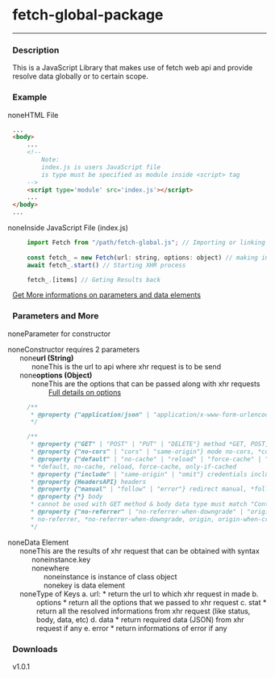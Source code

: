 # fetch-global-package
___________________________________________
### Description
This is a JavaScript Library that makes use of fetch web api and provide resolve data globally or to certain scope.

### Example
1. HTML File
````html
...
<body>
    ...
    <!--
        Note:
        index.js is users JavaScript file
        is type must be specified as module inside <script> tag
    -->
    <script type='module' src='index.js'></script>
    ...
</body>
...
````
2. Inside JavaScript File (index.js)
````javascript
    import Fetch from "/path/fetch-global.js"; // Importing or linking library with javascript file
    
    const fetch_ = new Fetch(url: string, options: object) // making instance of Fetch class
    await fetch_.start() // Starting XHR process

    fetch_.[items] // Geting Results back
````
[Get More informations on parameters and data elements](#parameters-and-more)

### Parameters and More
<style>
    li {
        list-style: 'none';
    }
</style>
1. Parameter for constructor
* Constructor requires 2 parameters
    * __url (String)__
      * This is the url to api where xhr request is to be send
    * __options (Object)__
      * This are the options that can be passed along with xhr requests
[Full details on options](https://developer.mozilla.org/en-US/docs/Web/API/fetch)
````javascript  
    /**
     * @property {"application/json" | "application/x-www-form-urlencoded"} ContentType
     */

    /**
     * @property {"GET" | "POST" | "PUT" | "DELETE"} method *GET, POST, PUT, DELETE, etc.  
     * @property {"no-cors" | "cors" | "same-origin"} mode no-cors, *cors, same-origin  
     * @property {"default" | "no-cache" | "reload" | "force-cache" | "only-if-cached"} cache   
     * *default, no-cache, reload, force-cache, only-if-cached  
     * @property {"include" | "same-origin" | "omit"} credentials include, *same-origin, omit  
     * @property {HeadersAPI} headers  
     * @property {"manual" | "follow" | "error"} redirect manual, *follow, error  
     * @property {*} body   
     * cannot be used with GET method & body data type must match "Content-Type" header (content to be send)  
     * @property {"no-referrer" | "no-referrer-when-downgrade" | "origin" | "origin-when-cross-origin" | "same-origin" | "strict-origin" | "strict-origin-when-cross-origin" | "unsafe-url"} referrerPolicy   
     * no-referrer, *no-referrer-when-downgrade, origin, origin-when-cross-origin, same-origin, strict-origin, strict-origin-when-cross-origin, unsafe-url
     */
````
2. Data Element  
    * This are the results of xhr request that can be obtained with syntax
        * instance.key
        * where
            * instance is instance of class object
            * key is data element
    * Type of Keys
        a. url:
            * return the url to which xhr request in made
        b. options
            * return all the options that we passed to xhr request
        c. stat
            * return all the resolved informations from xhr request (like status, body, data, etc)
        d. data
            * return required data (JSON) from xhr request if any
        e. error
            * return informations of error if any
### Downloads
v1.0.1
